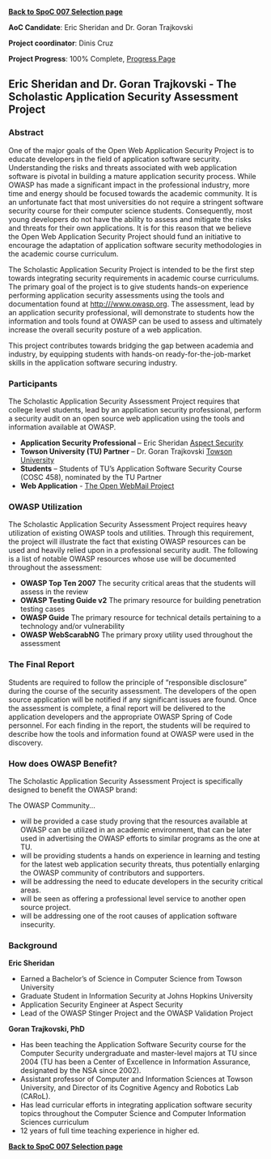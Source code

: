 **[Back to SpoC 007 Selection
page](http://www.owasp.org/index.php/OWASP_Spring_Of_Code_2007_Selection)**

**AoC Candidate**: Eric Sheridan and Dr. Goran Trajkovski

**Project coordinator**: Dinis Cruz

**Project Progress**: 100% Complete, [Progress
Page](SpoC_007_-_The_Scholastic_Application_Security_Assessment_Project_-_Progress_Page "wikilink")

## Eric Sheridan and Dr. Goran Trajkovski - The Scholastic Application Security Assessment Project

### Abstract

One of the major goals of the Open Web Application Security Project is
to educate developers in the field of application software security.
Understanding the risks and threats associated with web application
software is pivotal in building a mature application security process.
While OWASP has made a significant impact in the professional industry,
more time and energy should be focused towards the academic community.
It is an unfortunate fact that most universities do not require a
stringent software security course for their computer science students.
Consequently, most young developers do not have the ability to assess
and mitigate the risks and threats for their own applications. It is for
this reason that we believe the Open Web Application Security Project
should fund an initiative to encourage the adaptation of application
software security methodologies in the academic course curriculum.

The Scholastic Application Security Project is intended to be the first
step towards integrating security requirements in academic course
curriculums. The primary goal of the project is to give students
hands-on experience performing application security assessments using
the tools and documentation found at <http:///www.owasp.org>. The
assessment, lead by an application security professional, will
demonstrate to students how the information and tools found at OWASP can
be used to assess and ultimately increase the overall security posture
of a web application.

This project contributes towards bridging the gap between academia and
industry, by equipping students with hands-on ready-for-the-job-market
skills in the application software securing industry.

### Participants

The Scholastic Application Security Assessment Project requires that
college level students, lead by an application security professional,
perform a security audit on an open source web application using the
tools and information available at OWASP.

  - **Application Security Professional** – Eric Sheridan [Aspect
    Security](http://www.aspectsecurity.com/)
  - **Towson University (TU) Partner** – Dr. Goran Trajkovski [Towson
    University](http://www.towson.edu/)
  - **Students** – Students of TU’s Application Software Security Course
    (COSC 458), nominated by the TU Partner
  - **Web Application** - [The Open WebMail
    Project](http://openwebmail.org/)

### OWASP Utilization

The Scholastic Application Security Assessment Project requires heavy
utilization of existing OWASP tools and utilities. Through this
requirement, the project will illustrate the fact that existing OWASP
resources can be used and heavily relied upon in a professional security
audit. The following is a list of notable OWASP resources whose use will
be documented throughout the assessment:

  - **OWASP Top Ten 2007** The security critical areas that the students
    will assess in the review
  - **OWASP Testing Guide v2** The primary resource for building
    penetration testing cases
  - **OWASP Guide** The primary resource for technical details
    pertaining to a technology and/or vulnerability
  - **OWASP WebScarabNG** The primary proxy utility used throughout the
    assessment

### The Final Report

Students are required to follow the principle of “responsible
disclosure” during the course of the security assessment. The
developers of the open source application will be notified if any
significant issues are found. Once the assessment is complete, a final
report will be delivered to the application developers and the
appropriate OWASP Spring of Code personnel. For each finding in the
report, the students will be required to describe how the tools and
information found at OWASP were used in the discovery.

### How does OWASP Benefit?

The Scholastic Application Security Assessment Project is specifically
designed to benefit the OWASP brand:

The OWASP Community…

  - will be provided a case study proving that the resources available
    at OWASP can be utilized in an academic environment, that can be
    later used in advertising the OWASP efforts to similar programs as
    the one at TU.
  - will be providing students a hands on experience in learning and
    testing for the latest web application security threats, thus
    potentially enlarging the OWASP community of contributors and
    supporters.
  - will be addressing the need to educate developers in the security
    critical areas.
  - will be seen as offering a professional level service to another
    open source project.
  - will be addressing one of the root causes of application software
    insecurity.

### Background

**Eric Sheridan**

  - Earned a Bachelor’s of Science in Computer Science from Towson
    University
  - Graduate Student in Information Security at Johns Hopkins University
  - Application Security Engineer at Aspect Security
  - Lead of the OWASP Stinger Project and the OWASP Validation Project

**Goran Trajkovski, PhD**

  - Has been teaching the Application Software Security course for the
    Computer Security undergraduate and master-level majors at TU since
    2004 (TU has been a Center of Excellence in Information Assurance,
    designated by the NSA since 2002).
  - Assistant professor of Computer and Information Sciences at Towson
    University, and Director of its Cognitive Agency and Robotics Lab
    (CARoL).
  - Has lead curricular efforts in integrating application software
    security topics throughout the Computer Science and Computer
    Information Sciences curriculum
  - 12 years of full time teaching experience in higher ed.

**[Back to SpoC 007 Selection
page](http://www.owasp.org/index.php/OWASP_Spring_Of_Code_2007_Selection)**